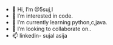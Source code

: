 - 👋 Hi, I’m @5suj,l
- 👀 I’m interested in code.
- 🌱 I’m currently learning python,c,java.
- 💞️ I’m looking to collaborate on..
- 📫 linkedin- sujal asija

<!---
sujxl8/sujxl8 is a ✨ special ✨ repository because its `README.md` (this file) appears on your GitHub profile.
You can click the Preview link to take a look at your changes.
--->
